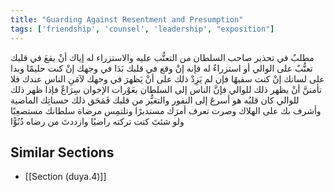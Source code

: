 ```yaml
---
title: "Guarding Against Resentment and Presumption"
tags: ['friendship', 'counsel', 'leadership', "exposition"]
---
```


 مطلبٌ في تحذير صاحب السلطان من التعتُّب عليه والاستزراء له إياك أنْ يقعَ في قلبك تعتُّبٌ على الوالي أو استزراءٌ له  فإنه إنْ وقع في قلبك بَدَا في وجهك إنْ كنت حليمًا وبدا على لسانك إنْ كنت سفيهًا  فإن لم يَزِدْ ذلك على أنْ يَظهرَ في وجهك لآمَنِ الناس عندك فلا تأمننَّ أنْ يظهر ذلك للوالي  فإنَّ الناس إلى السلطان بعَوْرات الإخوان سِرَاعٌ فإذا ظهر ذلك للوالي كان قلبُه هو أسرعَ إلى النفور والتغيُّر من قلبك فَمَحَق ذلك حسناتِك الماضية وأشرف بك على الهلاك وصرت تعرف أمرَك مستدبرًا وتلتمِس مرضاة سلطانك مستصعِبًا ولو شئتَ كنت تركته راضيًا وازددتَ من رضاه دُنُوًّا

## Similar Sections
- [[Section (duya.4)]]

